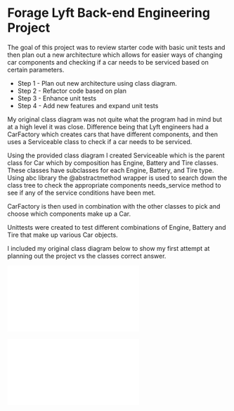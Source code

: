 # Forage Lyft Back-end Engineering Project
The goal of this project was to review starter code with basic unit tests and then plan out a new architecture which
allows for easier ways of changing car components and checking if a car needs to be serviced based on certain 
parameters.

- Step 1 - Plan out new architecture using class diagram.
- Step 2 - Refactor code based on plan
- Step 3 - Enhance unit tests
- Step 4 - Add new features and expand unit tests

My original class diagram was not quite what the program had in mind but at a high level it was close. Difference being
that Lyft engineers had a CarFactory which creates cars that have different components, and then uses a Serviceable
class to check if a car needs to be serviced. 

Using the provided class diagram I created Serviceable which is the parent class for Car which by composition has 
Engine, Battery and Tire classes. These classes have subclasses for each Engine, Battery, and Tire type. Using abc 
library the @abstractmethod wrapper is used to search down the class tree to check the appropriate components 
needs_service method to see if any of the service conditions have been met. 

CarFactory is then used in combination with the other classes to pick and choose which components make up a Car. 

Unittests were created to test different combinations of Engine, Battery and Tire that make up various Car objects.

I included my original class diagram below to show my first attempt at planning out the project vs the classes correct
answer. 

![My UML diagram](UMLdiagram_ChristianFranklin.pdf)

![Courses UML diagram](Course_ClassDiagram.pdf)
